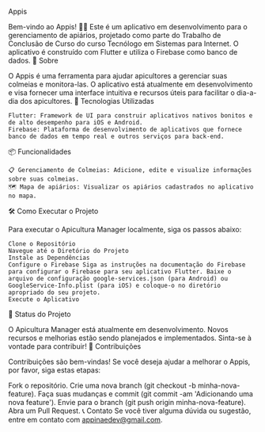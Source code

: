 Appis

Bem-vindo ao Appis! 🌼🐝 Este é um aplicativo em desenvolvimento para o gerenciamento de apiários, projetado como parte do Trabalho de Conclusão de Curso do curso Tecnólogo em Sistemas para Internet. O aplicativo é construído com Flutter e utiliza o Firebase como banco de dados.
📜 Sobre

O Appis é uma ferramenta para ajudar apicultores a gerenciar suas colmeias e monitora-las. O aplicativo está atualmente em desenvolvimento e visa fornecer uma interface intuitiva e recursos úteis para facilitar o dia-a-dia dos apicultores.
🚀 Tecnologias Utilizadas

    Flutter: Framework de UI para construir aplicativos nativos bonitos e de alto desempenho para iOS e Android.
    Firebase: Plataforma de desenvolvimento de aplicativos que fornece banco de dados em tempo real e outros serviços para back-end.

📦 Funcionalidades

    📋 Gerenciamento de Colmeias: Adicione, edite e visualize informações sobre suas colmeias.
    🗺️ Mapa de apiários: Visualizar os apiários cadastrados no aplicativo no mapa.

🛠️ Como Executar o Projeto

Para executar o Apicultura Manager localmente, siga os passos abaixo:

    Clone o Repositório
    Navegue até o Diretório do Projeto
    Instale as Dependências
    Configure o Firebase Siga as instruções na documentação do Firebase para configurar o Firebase para seu aplicativo Flutter. Baixe o arquivo de configuração google-services.json (para Android) ou GoogleService-Info.plist (para iOS) e coloque-o no diretório apropriado do seu projeto.
    Execute o Aplicativo

🚧 Status do Projeto

O Apicultura Manager está atualmente em desenvolvimento. Novos recursos e melhorias estão sendo planejados e implementados. Sinta-se à vontade para contribuir!
🤝 Contribuições

Contribuições são bem-vindas! Se você deseja ajudar a melhorar o Appis, por favor, siga estas etapas:

Fork o repositório. Crie uma nova branch (git checkout -b minha-nova-feature). Faça suas mudanças e commit (git commit -am 'Adicionando uma nova feature'). Envie para o branch (git push origin minha-nova-feature). Abra um Pull Request.
📞 Contato
Se você tiver alguma dúvida ou sugestão, entre em contato com appinaedev@gmail.com.
